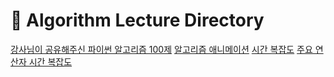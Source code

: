 # 🦁 Algorithm Lecture Directory
[강사님이 공유해주신 파이썬 알고리즘 100제](https://www.notion.so/pythonworkbook/Python-100-6ee1860ce29a41bc8eb6b9cfa7d7f06c)
[알고리즘 애니메이션](https://visualgo.net/en)
[시간 복잡도](https://www.bigocheatsheet.com/)
[주요 연산자 시간 복잡도](https://wayhome25.github.io/python/2017/06/14/time-complexity/)
